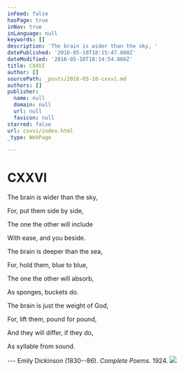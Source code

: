 ```yaml
---
inFeed: false
hasPage: true
inNav: true
inLanguage: null
keywords: []
description: 'The brain is wider than the sky, '
datePublished: '2016-05-10T18:15:47.060Z'
dateModified: '2016-05-10T18:14:54.866Z'
title: CXXVI
author: []
sourcePath: _posts/2016-05-10-cxxvi.md
authors: []
publisher:
  name: null
  domain: null
  url: null
  favicon: null
starred: false
url: cxxvi/index.html
_type: WebPage

---
```

# CXXVI

The brain is wider than the sky, 

For, put them side by side, 

The one the other will include 

With ease, and you beside. 

The brain is deeper than the sea, 

For, hold them, blue to blue, 

The one the other will absorb, 

As sponges, buckets do. 

The brain is just the weight of God, 

For, lift them, pound for pound, 

And they will differ, if they do, 

As syllable from sound.

--- Emily Dickinson (1830--86). _Complete Poems_. 1924\.
![](https://the-grid-user-content.s3-us-west-2.amazonaws.com/9623014f-2510-4185-bd17-db950e22ef23.jpg)
